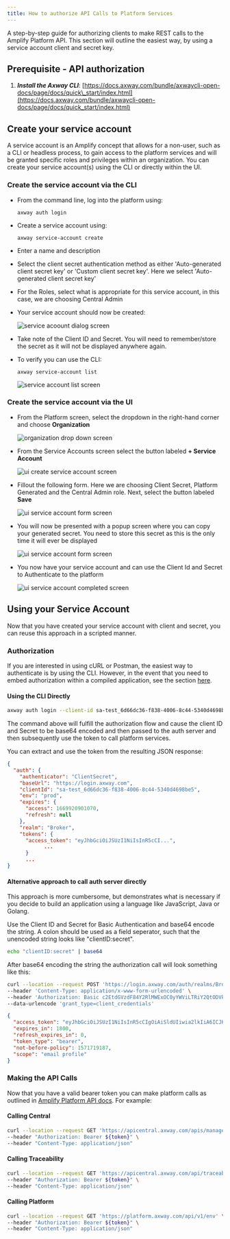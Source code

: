 ```yaml
---
title: How to authorize API Calls to Platform Services
---
```

A step-by-step guide for authorizing clients to make REST calls to the Amplify Platform API. This section will outline the easiest way, by using a service account client and secret key.

## Prerequisite - API authorization

1. ***Install the Axway CLI***: [https://docs.axway.com/bundle/axwaycli-open-docs/page/docs/quick\_start/index.html](https://docs.axway.com/bundle/axwaycli-open-docs/page/docs/quick_start/index.html)

## Create your service account

A service account is an Amplify concept that allows for a non-user, such as a CLI or headless process, to gain access to the platform services and will be granted specific roles and privileges within an organization. You can create your service account(s) using the CLI or directly within the UI.

### Create the service account via the CLI

* From the command line, log into the platform using:

  `axway auth login`

* Create a service account using:

  `axway service-account create`

* Enter a name and description

* Select the client secret authentication method as either 'Auto-generated client secret key' or 'Custom client secret key'. Here we select 'Auto-generated client secret key'

* For the Roles, select what is appropriate for this service account, in this case, we are choosing Central Admin

* Your service account should now be created:

  ![service acoount dialog screen](/Images/integration/create-service-account.png)
  
* Take note of the Client ID and Secret. You will need to remember/store the secret as it will not be displayed anywhere again.

* To verify you can use the CLI:

  `axway service-account list`

  ![service account list screen](/Images/integration/service-account-list.png)

### Create the service account via the UI

* From the Platform screen, select the dropdown in the right-hand corner and choose **Organization**

  ![organization drop down screen](/Images/integration/organization-drop-down.png)

* From the Service Accounts screen select the button labeled **+ Service Account**

  ![ui create service account screen](/Images/integration/ui-create-service-account.png)

* Fillout the following form. Here we are choosing Client Secret, Platform Generated and the Central Admin role. Next, select the button labeled **Save**

  ![ui service account form screen](/Images/integration/ui-service-account-form.png)

* You will now be presented with a popup screen where you can copy your generated secret. You need to store this secret as this is the only time it will ever be displayed

  ![ui service account form screen](/Images/integration/ui-service-account-secret.png)

* You now have your service account and can use the Client Id and Secret to Authenticate to the platform

  ![ui service account completed screen](/Images/integration/ui-service-acccount-client-id.png)

## Using your Service Account

Now that you have created your service account with client and secret, you can reuse this approach in a scripted manner.

### Authorization

If you are interested in using cURL or Postman, the easiest way to authenticate is by using the CLI. However, in the event that you need to embed authorization within a compiled application, see the section [here](#alternative-approach-to-call-auth-server-directly).

#### Using the CLI Directly

```sh
axway auth login --client-id sa-test_6d66dc36-f838-4006-8c44-5340d4698be5 --client-secret c961d6f2-8596-4ec3-9aca-0b32f49bf328 --json
```

The command above will fulfill the authorization flow and cause the client ID and Secret to be base64 encoded and then passed to the auth server and then subsequently use the token to call platform services.

You can extract and use the token from the resulting JSON response:

```json
{
  "auth": {
    "authenticator": "ClientSecret",
    "baseUrl": "https://login.axway.com",
    "clientId": "sa-test_6d66dc36-f838-4006-8c44-5340d4698be5",
    "env": "prod",
    "expires": {
      "access": 1669920901070,
      "refresh": null
    },
    "realm": "Broker",
    "tokens": {
      "access_token": "eyJhbGciOiJSUzI1NiIsInR5cCI...",
            ...
      }
      ...
}
```

#### Alternative approach to call auth server directly

This approach is more cumbersome, but demonstrates what is necessary if you decide to build an application using a language like JavaScript, Java or Golang.  

Use the Client ID and Secret for Basic Authentication and base64 encode the string. A colon should be used as a field seperator, such that the unencoded string looks like "clientID:secret".  

```sh
echo "clientID:secret" | base64 
```

After base64 encoding the string the authorization call will look something like this:

```bash
curl --location --request POST 'https://login.axway.com/auth/realms/Broker/protocol/openid-connect/token' \
--header 'Content-Type: application/x-www-form-urlencoded' \
--header 'Authorization: Basic c2EtdGVzdF84Y2RlMWExOC0yYWViLTRiY2QtODVkNS1jZmI1M2VjOWVmYjQ6ZjU0MDlmYjMtYjNhZC00MjU3LWE4NjgtZTNmMzY4NGYxMmY1' \
--data-urlencode 'grant_type=client_credentials'
```

```json
{
  "access_token": "eyJhbGciOiJSUzI1NiIsInR5cCIgOiAiSldUIiwia2lkIiA6ICJKLUhJOWxTbE5fYUxMSj...",
  "expires_in": 1800,
  "refresh_expires_in": 0,
  "token_type": "bearer",
  "not-before-policy": 1571719187,
  "scope": "email profile"
}
```

### Making the API Calls

Now that you have a valid bearer token you can make platform calls as outlined in [Amplify Platform API docs](https://docs.axway.com/category/api). For example:  

#### Calling Central  

```sh
curl --location --request GET 'https://apicentral.axway.com/apis/management/v1alpha1/environments' \
--header "Authorization: Bearer ${token}" \
--header "Content-Type: application/json" 
```

#### Calling Traceability

```sh
curl --location --request GET 'https://apicentral.axway.com/api/traceability/v1/traceability/summary?groupBy=proxyId&groupBy=proxyRevision&count=10&offset=0&from=1668895561864&to=1669500361864' \
--header "Authorization: Bearer ${token}" \
--header "Content-Type: application/json" 
```

#### Calling Platform

```sh
curl --location --request GET 'https://platform.axway.com/api/v1/env' \
--header "Authorization: Bearer ${token}" \
--header "Content-Type: application/json"
```
